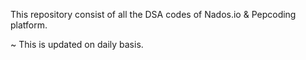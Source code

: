 This repository consist of all the DSA codes of Nados.io & Pepcoding platform.

~ This is updated on daily basis.
